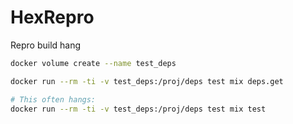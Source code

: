 # HexRepro

Repro build hang

```bash
docker volume create --name test_deps

docker run --rm -ti -v test_deps:/proj/deps test mix deps.get

# This often hangs:
docker run --rm -ti -v test_deps:/proj/deps test mix test
```
